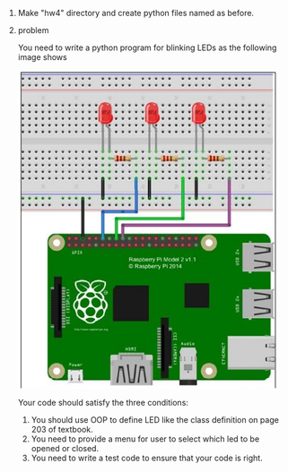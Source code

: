 1. Make "hw4" directory and create python files named as before.
2. problem

    You need to write a python program for blinking LEDs as the following image shows 
    
    <img src="imgs/three_leds.jpg" alt="push button">
    
    Your code should satisfy the three conditions:
    
    1. You should use OOP to define LED like the class definition on page 203 of textbook.
    2. You need to provide a menu for user to select which led to be opened or closed.
    3. You need to write a test code to ensure that your code is right.
  
